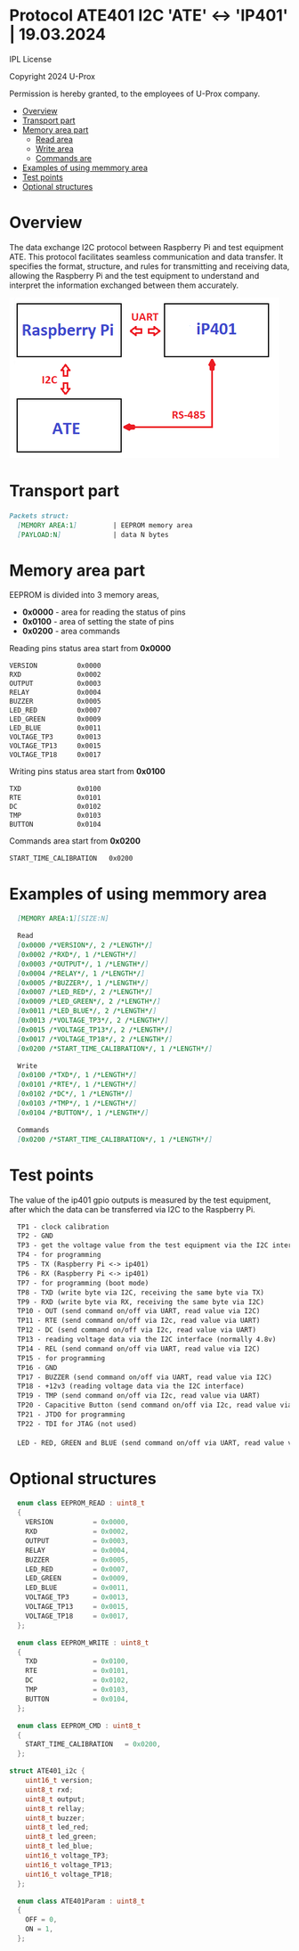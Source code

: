 # Protocol ATE401 I2C 'ATE' <-> 'IP401' | 19.03.2024

IPL License

Copyright 2024 U-Prox

Permission is hereby granted, to the employees of U-Prox company.

* [Overview](#chapter-0)
* [Transport part](#chapter-1)
* [Memory area part](#chapter-2)
  * [Read area](#chapter-3)
  * [Write area](#chapter-4)
  * [Commands are](#chapter-5)
* [Examples of using memmory area](#chapter-6)
* [Test points](#chapter-7)
* [Optional structures](#chapter-8)

<a id="chapter-0"></a>
Overview
===============================================================================================================================
The data exchange I2C protocol between Raspberry Pi and test equipment ATE. This protocol facilitates seamless communication and data transfer. It specifies the format, structure, and rules for transmitting and receiving data, allowing the Raspberry Pi and the test equipment to understand and interpret the information exchanged between them accurately.

![ate](/doc/ate.png)

<a id="chapter-1"></a>
Transport part
===============================================================================================================================
```markdown
Packets struct:
  [MEMORY AREA:1]         | EEPROM memory area
  [PAYLOAD:N]             | data N bytes
```

<a id="chapter-2"></a>
Memory area part
===============================================================================================================================
EEPROM is divided into 3 memory areas, 
- **0x0000** - area for reading the status of pins
- **0x0100**  - area of setting the state of pins
- **0x0200** - area commands

<a id="chapter-3"></a>
Reading pins status area start from **0x0000**
```
VERSION          0x0000
RXD              0x0002
OUTPUT           0x0003
RELAY            0x0004
BUZZER           0x0005
LED_RED          0x0007
LED_GREEN        0x0009
LED_BLUE         0x0011
VOLTAGE_TP3      0x0013
VOLTAGE_TP13     0x0015
VOLTAGE_TP18     0x0017
```
<a id="chapter-4"></a>
Writing pins status area start from **0x0100**
```
TXD              0x0100
RTE              0x0101
DC               0x0102
TMP              0x0103
BUTTON           0x0104
```
<a id="chapter-5"></a>
Commands area start from **0x0200**
```
START_TIME_CALIBRATION   0x0200
```

<a id="chapter-6"></a>
Examples of using memmory area
===============================================================================================================================

```markdown
  [MEMORY AREA:1][SIZE:N]
```
```markdown
  Read
  [0x0000 /*VERSION*/, 2 /*LENGTH*/]
  [0x0002 /*RXD*/, 1 /*LENGTH*/]
  [0x0003 /*OUTPUT*/, 1 /*LENGTH*/]
  [0x0004 /*RELAY*/, 1 /*LENGTH*/]
  [0x0005 /*BUZZER*/, 1 /*LENGTH*/]
  [0x0007 /*LED_RED*/, 2 /*LENGTH*/]
  [0x0009 /*LED_GREEN*/, 2 /*LENGTH*/]
  [0x0011 /*LED_BLUE*/, 2 /*LENGTH*/]
  [0x0013 /*VOLTAGE_TP3*/, 2 /*LENGTH*/]
  [0x0015 /*VOLTAGE_TP13*/, 2 /*LENGTH*/]
  [0x0017 /*VOLTAGE_TP18*/, 2 /*LENGTH*/]
  [0x0200 /*START_TIME_CALIBRATION*/, 1 /*LENGTH*/]
```
```markdown
  Write
  [0x0100 /*TXD*/, 1 /*LENGTH*/]
  [0x0101 /*RTE*/, 1 /*LENGTH*/]
  [0x0102 /*DC*/, 1 /*LENGTH*/]
  [0x0103 /*TMP*/, 1 /*LENGTH*/]
  [0x0104 /*BUTTON*/, 1 /*LENGTH*/]
```
```markdown
  Commands
  [0x0200 /*START_TIME_CALIBRATION*/, 1 /*LENGTH*/]
```

<a id="chapter-7"></a>
Test points
===============================================================================================================================
The value of the ip401 gpio outputs is measured by the test equipment, after which the data can be transferred via I2C to the Raspberry Pi.

```markdown
  TP1 - clock calibration
  TP2 - GND
  TP3 - get the voltage value from the test equipment via the I2C interface (normally 3.3v)
  TP4 - for programming
  TP5 - TX (Raspberry Pi <-> ip401)
  TP6 - RX (Raspberry Pi <-> ip401)
  TP7 - for programming (boot mode)
  TP8 - TXD (write byte via I2C, receiving the same byte via TX)
  TP9 - RXD (write byte via RX, receiving the same byte via I2C)
  TP10 - OUT (send command on/off via UART, read value via I2C)
  TP11 - RTE (send command on/off via I2c, read value via UART)
  TP12 - DC (send command on/off via I2c, read value via UART)
  TP13 - reading voltage data via the I2C interface (normally 4.8v)
  TP14 - REL (send command on/off via UART, read value via I2C)
  TP15 - for programming
  TP16 - GND
  TP17 - BUZZER (send command on/off via UART, read value via I2C)
  TP18 - +12v3 (reading voltage data via the I2C interface)
  TP19 - TMP (send command on/off via I2c, read value via UART)
  TP20 - Capacitive Button (send command on/off via I2c, read value via UART)
  TP21 - JTDO for programming
  TP22 - TDI for JTAG (not used) 

  LED - RED, GREEN and BLUE (send command on/off via UART, read value via I2C)
```

<a id="chapter-8"></a>
Optional structures
===============================================================================================================================

```c++
  enum class EEPROM_READ : uint8_t
  {
    VERSION          = 0x0000,
    RXD              = 0x0002,
    OUTPUT           = 0x0003,
    RELAY            = 0x0004,
    BUZZER           = 0x0005,
    LED_RED          = 0x0007,
    LED_GREEN        = 0x0009,
    LED_BLUE         = 0x0011,
    VOLTAGE_TP3      = 0x0013,
    VOLTAGE_TP13     = 0x0015,
    VOLTAGE_TP18     = 0x0017,
  };
```

```c++
  enum class EEPROM_WRITE : uint8_t
  {
    TXD              = 0x0100,
    RTE              = 0x0101,
    DC               = 0x0102,
    TMP              = 0x0103,
    BUTTON           = 0x0104,
  };
```
```c++
  enum class EEPROM_CMD : uint8_t
  {
    START_TIME_CALIBRATION   = 0x0200,
  };
```

```c++
struct ATE401_i2c {
    uint16_t version;
    uint8_t rxd;
    uint8_t output;
    uint8_t rellay;
    uint8_t buzzer;
    uint8_t led_red;
    uint8_t led_green;
    uint8_t led_blue;
    uint16_t voltage_TP3;
    uint16_t voltage_TP13;
    uint16_t voltage_TP18;
  };
```

```c++
  enum class ATE401Param : uint8_t
  {
    OFF = 0,
    ON = 1,
  };
```
